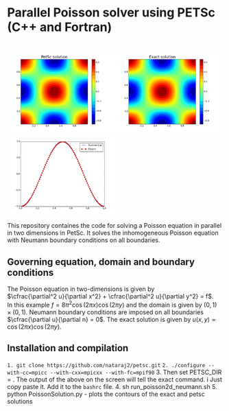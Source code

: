 # Parallel Poisson solver using PETSc (C++ and Fortran)

# 
<img src="Images/PetscSolution.png?raw=true&v=50" alt="your_alternative_text" width="50%" height="50%"><img src="Images/ExactSolution.png?raw=true&v=50" alt="your_alternative_text" width="50%" height="50%">
<img src="Images/Comparison.png?raw=true&v=50" alt="your_alternative_text" width="50%" height="50%">

This repository containes the code for solving a Poisson equation in parallel in two dimensions in PetSc. It solves the inhomogeneous 
Poisson equation with Neumann boundary conditions on all boundaries.

## Governing equation, domain and boundary conditions
The Poisson equation in two-dimensions is given by  
$\cfrac{\partial^2 u}{\partial x^2} + \cfrac{\partial^2 u}{\partial y^2} = f$.  
In this example $f = 8\pi^2\cos(2\pi x)\cos(2\pi y)$ and the domain is given by 
$(0,1)\times(0,1)$. Neumann boundary conditions are imposed on all boundaries 
$\cfrac{\partial u}{\partial n} = 0$. The exact solution is given by 
$u(x,y) = \cos(2\pi x)\cos(2\pi y)$. 


## Installation and compilation

```1. git clone https://github.com/nataraj2/petsc.git```
```2. ./configure --with-cc=mpicc --with-cxx=mpicxx --with-fc=mpif90```
3. Then set PETSC_DIR = <path>. The output of the above on the screen will tell the exact command. i
Just copy paste it. Add it to the `bashrc` file.
4. sh run_poisson2d_neumann.sh
5. python PoissonSolution.py - plots the contours of the exact and petsc solutions
